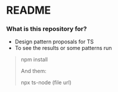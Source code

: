 # README #

### What is this repository for? ###
* Design pattern proposals for TS
* To see the results or some patterns run
> npm install
> 
> And them:
> 
> npx ts-node (file url)
